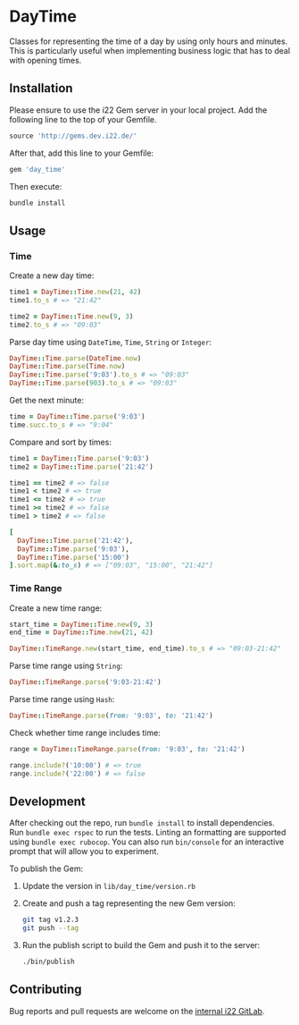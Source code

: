 # DayTime

Classes for representing the time of a day by using only hours and minutes. This
is particularly useful when implementing business logic that has to deal with
opening times.

## Installation

Please ensure to use the i22 Gem server in your local project. Add the following
line to the top of your Gemfile.

```ruby
source 'http://gems.dev.i22.de/'
```

After that, add this line to your Gemfile:

```ruby
gem 'day_time'
```

Then execute:

```sh
bundle install
```

## Usage

### Time

Create a new day time:

```ruby
time1 = DayTime::Time.new(21, 42)
time1.to_s # => "21:42"

time2 = DayTime::Time.new(9, 3)
time2.to_s # => "09:03"
```

Parse day time using `DateTime`, `Time`, `String` or `Integer`:

```ruby
DayTime::Time.parse(DateTime.now)
DayTime::Time.parse(Time.now)
DayTime::Time.parse('9:03').to_s # => "09:03"
DayTime::Time.parse(903).to_s # => "09:03"
```

Get the next minute:

```ruby
time = DayTime::Time.parse('9:03')
time.succ.to_s # => "9:04"
```

Compare and sort by times:

```ruby
time1 = DayTime::Time.parse('9:03')
time2 = DayTime::Time.parse('21:42')

time1 == time2 # => false
time1 < time2 # => true
time1 <= time2 # => true
time1 >= time2 # => false
time1 > time2 # => false

[
  DayTime::Time.parse('21:42'),
  DayTime::Time.parse('9:03'),
  DayTime::Time.parse('15:00')
].sort.map(&:to_s) # => ["09:03", "15:00", "21:42"]
```

### Time Range

Create a new time range:

```ruby
start_time = DayTime::Time.new(9, 3)
end_time = DayTime::Time.new(21, 42)

DayTime::TimeRange.new(start_time, end_time).to_s # => "09:03-21:42"
```

Parse time range using `String`:

```ruby
DayTime::TimeRange.parse('9:03-21:42')
```

Parse time range using `Hash`:

```ruby
DayTime::TimeRange.parse(from: '9:03', to: '21:42')
```

Check whether time range includes time:

```ruby
range = DayTime::TimeRange.parse(from: '9:03', to: '21:42')

range.include?('10:00') # => true
range.include?('22:00') # => false
```

## Development

After checking out the repo, run `bundle install` to install dependencies. Run
`bundle exec rspec` to run the tests. Linting an formatting are supported using
`bundle exec rubocop`. You can also run `bin/console` for an interactive prompt
that will allow you to experiment.

To publish the Gem:

1. Update the version in `lib/day_time/version.rb`

2. Create and push a tag representing the new Gem version:

   ```sh
   git tag v1.2.3
   git push --tag
   ```

3. Run the publish script to build the Gem and push it to the server:

   ```sh
   ./bin/publish
   ```

## Contributing

Bug reports and pull requests are welcome on the [internal i22
GitLab](https://gitlab.i22.de/pakete/ruby/day_time).
